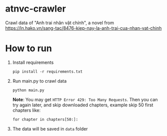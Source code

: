 # atnvc-crawler

Crawl data of "Anh trai nhân vật chính", a novel from https://ln.hako.vn/sang-tac/8476-kiep-nay-la-anh-trai-cua-nhan-vat-chinh

# How to run
1. Install requirements
    ```
    pip install -r requirements.txt
    ```
2. Run main.py to crawl data
    ```
    python main.py
    ```
    __Note__: You may get `HTTP Error 429: Too Many Requests`. Then you can try again later, and skip downloaded chapters, example skip 50 first chapters like:
    ```
    for chapter in chapters[50:]:
    ```
3. The data will be saved in `data` folder